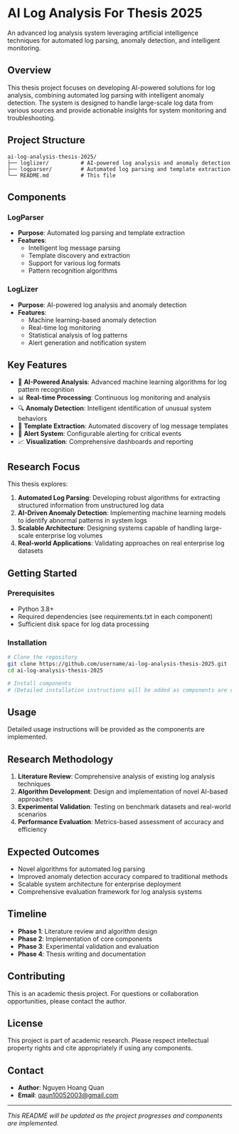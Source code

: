 # AI Log Analysis For Thesis 2025

An advanced log analysis system leveraging artificial intelligence techniques for automated log parsing, anomaly detection, and intelligent monitoring.

## Overview

This thesis project focuses on developing AI-powered solutions for log analysis, combining automated log parsing with intelligent anomaly detection. The system is designed to handle large-scale log data from various sources and provide actionable insights for system monitoring and troubleshooting.

## Project Structure

```
ai-log-analysis-thesis-2025/
├── loglizer/          # AI-powered log analysis and anomaly detection
├── logparser/         # Automated log parsing and template extraction
└── README.md          # This file
```

## Components

### LogParser
- **Purpose**: Automated log parsing and template extraction
- **Features**: 
  - Intelligent log message parsing
  - Template discovery and extraction
  - Support for various log formats
  - Pattern recognition algorithms

### LogLizer
- **Purpose**: AI-powered log analysis and anomaly detection
- **Features**:
  - Machine learning-based anomaly detection
  - Real-time log monitoring
  - Statistical analysis of log patterns
  - Alert generation and notification system

## Key Features

- 🤖 **AI-Powered Analysis**: Advanced machine learning algorithms for log pattern recognition
- 📊 **Real-time Processing**: Continuous log monitoring and analysis
- 🔍 **Anomaly Detection**: Intelligent identification of unusual system behaviors
- 📝 **Template Extraction**: Automated discovery of log message templates
- 🚨 **Alert System**: Configurable alerting for critical events
- 📈 **Visualization**: Comprehensive dashboards and reporting

## Research Focus

This thesis explores:

1. **Automated Log Parsing**: Developing robust algorithms for extracting structured information from unstructured log data
2. **AI-Driven Anomaly Detection**: Implementing machine learning models to identify abnormal patterns in system logs
3. **Scalable Architecture**: Designing systems capable of handling large-scale enterprise log volumes
4. **Real-world Applications**: Validating approaches on real enterprise log datasets

## Getting Started

### Prerequisites

- Python 3.8+
- Required dependencies (see requirements.txt in each component)
- Sufficient disk space for log data processing

### Installation

```bash
# Clone the repository
git clone https://github.com/username/ai-log-analysis-thesis-2025.git
cd ai-log-analysis-thesis-2025

# Install components
# (Detailed installation instructions will be added as components are developed)
```

## Usage

Detailed usage instructions will be provided as the components are implemented.

## Research Methodology

1. **Literature Review**: Comprehensive analysis of existing log analysis techniques
2. **Algorithm Development**: Design and implementation of novel AI-based approaches
3. **Experimental Validation**: Testing on benchmark datasets and real-world scenarios
4. **Performance Evaluation**: Metrics-based assessment of accuracy and efficiency

## Expected Outcomes

- Novel algorithms for automated log parsing
- Improved anomaly detection accuracy compared to traditional methods
- Scalable system architecture for enterprise deployment
- Comprehensive evaluation framework for log analysis systems

## Timeline

- **Phase 1**: Literature review and algorithm design
- **Phase 2**: Implementation of core components
- **Phase 3**: Experimental validation and evaluation
- **Phase 4**: Thesis writing and documentation

## Contributing

This is an academic thesis project. For questions or collaboration opportunities, please contact the author.

## License

This project is part of academic research. Please respect intellectual property rights and cite appropriately if using any components.

## Contact

- **Author**: Nguyen Hoang Quan
- **Email**: qaun10052003@gmail.com


---

*This README will be updated as the project progresses and components are implemented.*